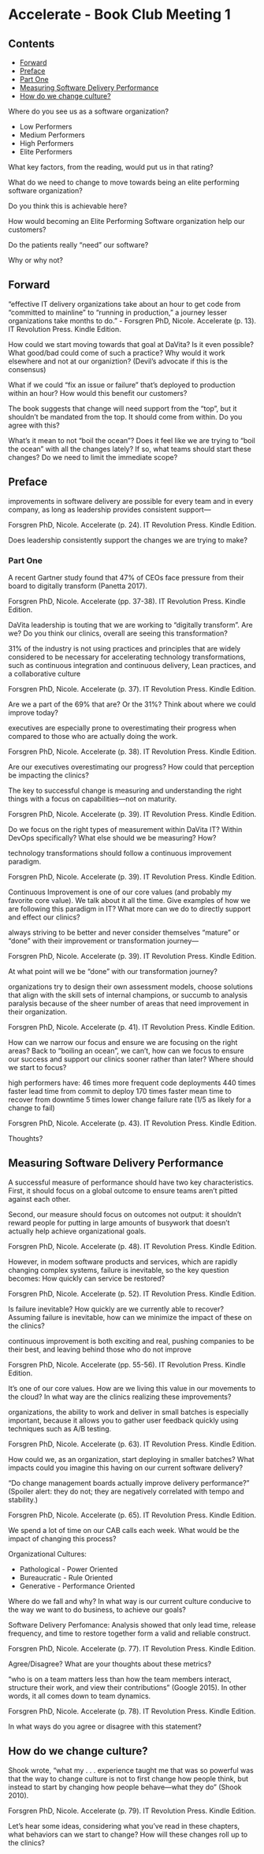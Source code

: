 
# Accelerate - Book Club Meeting 1

## Contents

* [Forward](#Forward)
* [Preface](#Preface)
* [Part One](#Part-One)
* [Measuring Software Delivery Performance](#Measuring-Software-Delivery-Performance)
* [How do we change culture?](#How-do-we-change-culture)

Where do you see us as a software organization?

* Low Performers
* Medium Performers
* High Performers
* Elite Performers

What key factors, from the reading, would put us in that rating?

What do we need to change to move towards being an elite performing software organization?

Do you think this is achievable here?

How would becoming an Elite Performing Software organization help our customers?

Do the patients really “need” our software?

Why or why not?

## Forward

“effective IT delivery organizations take about an hour to get code from “committed to mainline” to “running in production,” a journey lesser organizations take months to do.” - Forsgren PhD, Nicole. Accelerate (p. 13). IT Revolution Press. Kindle Edition.

How could we start moving towards that goal at DaVita?
Is it even possible?
What good/bad could come of such a practice?
Why would it work elsewhere and not at our organiztion?
(Devil’s advocate if this is the consensus)

What if we could “fix an issue or failure” that’s deployed to production within an hour? How would this benefit our customers?

The book suggests that change will need support from the “top”, but it shouldn’t be mandated from the top. It should come from within. Do you agree with this?

What’s it mean to not “boil the ocean”? Does it feel like we are trying to “boil the ocean” with all the changes lately? If so, what teams should start these changes? Do we need to limit the immediate scope?

## Preface

improvements in software delivery are possible for every team and in every company, as long as leadership provides consistent support—

Forsgren PhD, Nicole. Accelerate (p. 24). IT Revolution Press. Kindle Edition.

Does leadership consistently support the changes we are trying to make?

### Part One

A recent Gartner study found that 47% of CEOs face pressure from their board to digitally transform (Panetta 2017).

Forsgren PhD, Nicole. Accelerate (pp. 37-38). IT Revolution Press. Kindle Edition.

DaVita leadership is touting that we are working to “digitally transform”. Are we? Do you think our clinics, overall are seeing this transformation?

31% of the industry is not using practices and principles that are widely considered to be necessary for accelerating technology transformations, such as continuous integration and continuous delivery, Lean practices, and a collaborative culture

Forsgren PhD, Nicole. Accelerate (p. 37). IT Revolution Press. Kindle Edition.

Are we a part of the 69% that are? Or the 31%?
Think about where we could improve today?


executives are especially prone to overestimating their progress when compared to those who are actually doing the work.

Forsgren PhD, Nicole. Accelerate (p. 38). IT Revolution Press. Kindle Edition.

Are our executives overestimating our progress? How could that perception be impacting the clinics?


The key to successful change is measuring and understanding the right things with a focus on capabilities—not on maturity.

Forsgren PhD, Nicole. Accelerate (p. 39). IT Revolution Press. Kindle Edition.

Do we focus on the right types of measurement within DaVita IT? Within DevOps specifically?
What else should we be measuring? How?


technology transformations should follow a continuous improvement paradigm.

Forsgren PhD, Nicole. Accelerate (p. 39). IT Revolution Press. Kindle Edition.

Continuous Improvement is one of our core values (and probably my favorite core value). We talk about it all the time. Give examples of how we are following this paradigm in IT? What more can we do to directly support and effect our clinics?

always striving to be better and never consider themselves “mature” or “done” with their improvement or transformation journey—

Forsgren PhD, Nicole. Accelerate (p. 39). IT Revolution Press. Kindle Edition.

At what point will we be “done” with our transformation journey?


organizations try to design their own assessment models, choose solutions that align with the skill sets of internal champions, or succumb to analysis paralysis because of the sheer number of areas that need improvement in their organization.

Forsgren PhD, Nicole. Accelerate (p. 41). IT Revolution Press. Kindle Edition.

How can we narrow our focus and ensure we are focusing on the right areas? Back to “boiling an ocean”, we can’t, how can we focus to ensure our success and support our clinics sooner rather than later? Where should we start to focus?


high performers have: 46 times more frequent code deployments 440 times faster lead time from commit to deploy 170 times faster mean time to recover from downtime 5 times lower change failure rate (1/5 as likely for a change to fail)

Forsgren PhD, Nicole. Accelerate (p. 43). IT Revolution Press. Kindle Edition.

Thoughts?


## Measuring Software Delivery Performance


A successful measure of performance should have two key characteristics. First, it should focus on a global outcome to ensure teams aren’t pitted against each other.

Second, our measure should focus on outcomes not output: it shouldn’t reward people for putting in large amounts of busywork that doesn’t actually help achieve organizational goals.

Forsgren PhD, Nicole. Accelerate (p. 48). IT Revolution Press. Kindle Edition.

However, in modem software products and services, which are rapidly changing complex systems, failure is inevitable, so the key question becomes: How quickly can service be restored?

Forsgren PhD, Nicole. Accelerate (p. 52). IT Revolution Press. Kindle Edition.

Is failure inevitable? How quickly are we currently able to recover? Assuming failure is inevitable, how can we minimize the impact of these on the clinics?


continuous improvement is both exciting and real, pushing companies to be their best, and leaving behind those who do not improve

Forsgren PhD, Nicole. Accelerate (pp. 55-56). IT Revolution Press. Kindle Edition.

It’s one of our core values. How are we living this value in our movements to the cloud? In what way are the clinics realizing these improvements?


organizations, the ability to work and deliver in small batches is especially important, because it allows you to gather user feedback quickly using techniques such as A/B testing.

Forsgren PhD, Nicole. Accelerate (p. 63). IT Revolution Press. Kindle Edition.

How could we, as an organization, start deploying in smaller batches? What impacts could you imagine this having on our current software delivery?


“Do change management boards actually improve delivery performance?” (Spoiler alert: they do not; they are negatively correlated with tempo and stability.)

Forsgren PhD, Nicole. Accelerate (p. 65). IT Revolution Press. Kindle Edition.

We spend a lot of time on our CAB calls each week. What would be the impact of changing this process?


Organizational Cultures:

* Pathological - Power Oriented
* Bureaucratic - Rule Oriented
* Generative - Performance Oriented

Where do we fall and why? In what way is our current culture conducive to the way we want to do business, to achieve our goals?


Software Delivery Perfomance: Analysis showed that only lead time, release frequency, and time to restore together form a valid and reliable construct.

Forsgren PhD, Nicole. Accelerate (p. 77). IT Revolution Press. Kindle Edition.

Agree/Disagree? What are your thoughts about these metrics?


“who is on a team matters less than how the team members interact, structure their work, and view their contributions” (Google 2015). In other words, it all comes down to team dynamics.

Forsgren PhD, Nicole. Accelerate (p. 78). IT Revolution Press. Kindle Edition.

In what ways do you agree or disagree with this statement?


## How do we change culture?

Shook wrote, “what my . . . experience taught me that was so powerful was that the way to change culture is not to first change how people think, but instead to start by changing how people behave—what they do” (Shook 2010).

Forsgren PhD, Nicole. Accelerate (p. 79). IT Revolution Press. Kindle Edition.

Let’s hear some ideas, considering what you’ve read in these chapters, what behaviors can we start to change? How will these changes roll up to the clinics?
